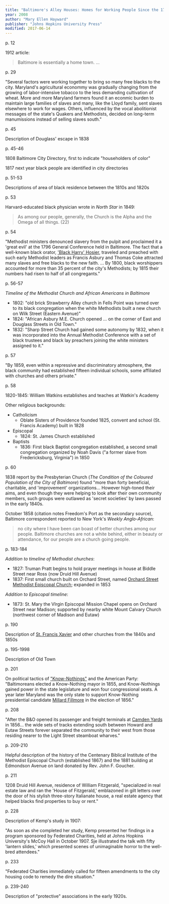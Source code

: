 ```yaml
---
title: "Baltimore's Alley Houses: Homes for Working People Since the 1780s"
year: 2008
author: "Mary Ellen Hayward"
publisher: "Johns Hopkins University Press"
modified: 2017-06-14
---
```


p. 12

1912 article:

> Baltimore is essentially a home town. ...



p. 29

"Several factors were working together to bring so many free blacks to the city. Maryland's agricultural econommy was gradually changing from the growing of labor-intensive tobacco to the less demanding cultivation of wheat. More and more Maryland farmers found it an econmic burden to maintain large families of slaves and many, like the Lloyd family, sent slaves elsewhere to work for wages. Others, influenced by the vocal abolitionist messages of the state's Quakers and Methodists, decided on long-term manumissions instead of selling slaves south."

p. 45

Description of Douglass' escape in 1838

p. 45-46

1808 Baltimore City Directory, first to indicate "householders of color"

1817 next year black people are identified in city directories

p. 51-53

Descriptions of area of black residence between the 1810s and 1820s

p. 53

Harvard-educated black physician wrote in *North Star* in 1849:

> As among our people, generally, the Church is the Alpha and the Omega of all things. (22)

p. 54

"Methodist  ministers denounced slavery from the pulpit and proclaimed it a 'great evil' at the 1796 General Conference held in Baltimore. The fact that a well-known black orator, ['Black Harry' Hosier](https://en.wikipedia.org/wiki/Harry_Hosier), traveled and preached with such early Methodist leaders as Francis Asbury and Thomas Coke attracted many slaves and free blacks to the new faith. ... By 1800, black worshippers accounted for more than 35 percent of the city's Methodists; by 1815 their numbers had risen to half of all congregants."

p. 56-57

*Timeline of the Methodist Church and African Americans in Baltimore*

- 1802: "old brick Strawberry Alley church in Fells Point was turned over to its black congregation when the white Methodists built a new church on Wilk Street (Eastern Avenue)"
- 1824: "African Asbury M.E. Church opened ... on the corner of East and Douglass Streets in Old Town."
- 1832: "Sharp Street Church had gained some autonomy by 1832, when it was incorporated into the Annual Methodist Conference with a set of black trustees and black lay preachers joining the white ministers assigned to it."

p. 57

"By 1859, even within a repressive and discriminatory atmosphere, the black community had established fifteen individual schools, some affiliated with churches and others private."

p. 58

1820-1845: William Watkins establishes and teaches at Watkin's Academy

Other religious backgrounds:

- Catholicism
  - Oblate Sisters of Providence founded 1825, convent and school (St. Francis Academy) built in 1828
- Episcopal
  - 1824: St. James Church established
- Baptists
  - 1836: First black Baptist congregation established, a second small congregation organized by Noah Davis ("a former slave from Fredericksburg, Virginia") in 1850

p. 60

1838 report by the Presbyterian Church (*The Condition of the Coloured Population of the City of Baltimore*) found "more than forty beneficial, charitable, and 'improvement' organizations... However high-toned their aims, and even though they were helping to look after their own community members, such groups were outlawed as 'secret societies' by laws passed in the early 1840s.

October 1858 (citation notes Freedom's Port as the secondary source), Baltimore correspondent reported to New York's *Weekly Anglo-African*:

> no city where I have been can boast of better churches among our people. Baltimore churches are not a white behind, either in beauty or attendance, for our people are a church going people.

p. 183-184

*Addition to timeline of Methodist churches*:

- 1827: Truman Pratt begins to hold prayer meetings in house at Biddle Street near Ross (now Druid Hill Avenue)
- 1837: First small church built on Orchard Street, named [Orchard Street Methodist Episcopal Church](https://en.wikipedia.org/wiki/Orchard_Street_United_Methodist_Church); expanded in 1853

*Addition to Episcopal timeline*:

- 1873: St. Mary the VIrgin Episcopal Mission Chapel opens on Orchard Street near Madison; supported by nearby white Mount Calvary Church (northwest corner of Madison and Eutaw)

p. 190

Description of [St. Francis Xavier](https://en.wikipedia.org/wiki/St._Francis_Xavier_Church_(Baltimore,_Maryland)) and other churches from the 1840s and 1850s

 p. 195-1998

Description of Old Town

p. 201

On political tactics of ["Know-Nothings"](https://en.wikipedia.org/wiki/Know_Nothing) and the American Party: "Baltimoreans elected a Know-Nothing mayor in 1855, and Know-Nothings gained power in the state legislature and won four congressional seats. A year later Maryland was the only state to support Know-Nothing presidential candidate [Millard Fillmore](https://en.wikipedia.org/wiki/Millard_Fillmore) in the election of 1856."

p. 208

"After the B&O opened its passenger and freight terminals at [Camden Yards](https://en.wikipedia.org/wiki/Camden_Station) in 1856... the wide sets of tracks extending south between Howard and Eutaw Streets forever separated the community to their west from those residing nearer to the Light Street steamboat wharves."

p. 209-210

Helpful description of the history of the Centenary Biblical Institute of the Methodist Episcopal Church (established 1867) and the 1881 building at Edmondson Avenue on land donated by Rev. John F. Goucher.

p. 211

1208 Druid Hill Avenue, residence of William Fitzgerald, "specialized in real estate law and ran the 'House of Fitzgerald,' emblazoned in gilt letters over the door of his stylish three-story Italianate house, a real estate agency that helped blacks find properties to buy or rent."

p. 228

Description of Kemp's study in 1907:

"As soon as she completed her study, Kemp presented her findings in a program sponsored by Federated Charities, held at Johns Hopkins University's McCoy Hall in October 1907. Sje illustrated the talk with fifty 'lantern slides,' which presented scenes of unimaginable horror to the well-bred attendees."

p. 233

"Federated Charities immediately called for fifteen amendments to the city housing code to remedy the dire situation."

p. 239-240

Description of "protective" associations in the early 1920s.